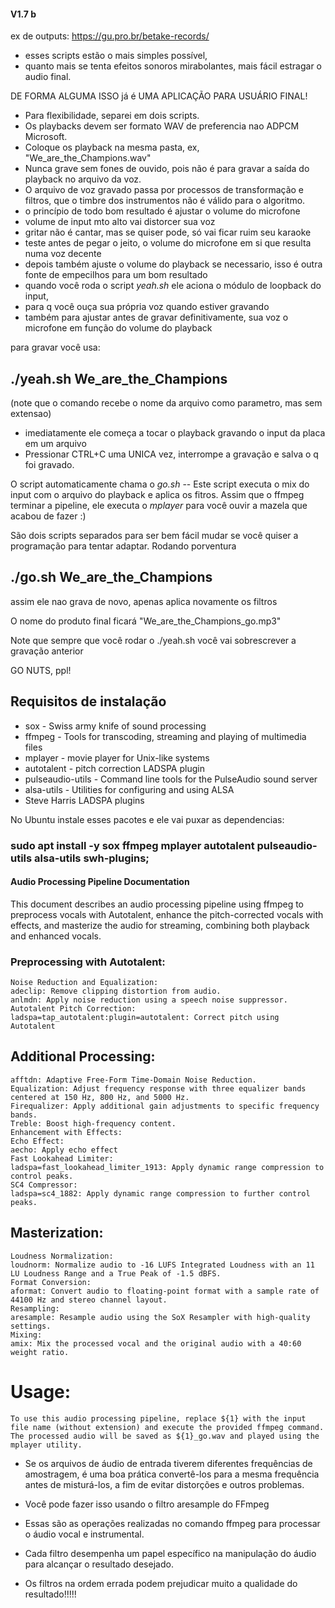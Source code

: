 #### V1.7 b


ex de outputs: https://gu.pro.br/betake-records/

 * esses scripts estão o mais simples possível,
 * quanto mais se tenta efeitos sonoros mirabolantes, mais fácil estragar o audio final. 

DE FORMA ALGUMA ISSO já é UMA APLICAÇÃO PARA USUÁRIO FINAL!


* Para flexibilidade, separei em dois scripts. 
* Os playbacks devem ser formato WAV de preferencia nao ADPCM Microsoft.
* Coloque os playback na mesma pasta, ex, "We_are_the_Champions.wav"
* Nunca grave sem fones de ouvido, pois não é para gravar a saída do playback no arquivo da voz.
* O arquivo de voz gravado passa por processos de transformação e filtros, que o timbre dos instrumentos não é válido para o algoritmo.
* o princípio de todo bom resultado é ajustar o volume do microfone
* volume de input mto alto vai distorcer sua voz
* gritar não é cantar, mas se quiser pode, só vai ficar ruim seu karaoke
* teste antes de pegar o  jeito, o volume do microfone em si que resulta numa voz decente
* depois também ajuste o volume do playback se necessario, isso é outra fonte de empecilhos para um bom resultado
* quando você roda o script *yeah.sh* ele aciona o módulo de loopback do input,
* para q você ouça sua própria voz quando estiver gravando
* também para ajustar antes de gravar definitivamente, sua voz o microfone em função do volume do playback

para gravar você usa: 

## ./yeah.sh  We_are_the_Champions 

(note que o comando recebe o nome da arquivo como parametro, mas sem extensao)

* imediatamente ele começa a tocar o playback gravando o input da placa em um arquivo
* Pressionar CTRL+C uma UNICA vez, interrompe a gravação e salva o q foi gravado.

O script automaticamente chama o *go.sh* -- Este script executa o mix do input com o arquivo do playback e aplica os fitros.
Assim que o ffmpeg terminar a pipeline, ele executa o *mplayer* para você ouvir a mazela que acabou de fazer :)

São dois scripts separados para ser bem fácil mudar se você quiser a programação para tentar adaptar.
Rodando porventura 

## ./go.sh  We_are_the_Champions 

assim ele nao grava de novo, apenas aplica novamente os filtros

O nome do produto final ficará  "We_are_the_Champions_go.mp3"

Note que sempre que você rodar o ./yeah.sh você vai sobrescrever a gravação anterior

GO NUTS, ppl!

## Requisitos de instalação

* sox - Swiss army knife of sound processing
* ffmpeg - Tools for transcoding, streaming and playing of multimedia files
* mplayer - movie player for Unix-like systems
* autotalent -  pitch correction LADSPA plugin
* pulseaudio-utils - Command line tools for the PulseAudio sound server
* alsa-utils - Utilities for configuring and using ALSA
* Steve Harris LADSPA plugins

No Ubuntu instale esses pacotes e ele vai puxar as dependencias: 

### sudo apt install -y sox ffmpeg mplayer autotalent pulseaudio-utils alsa-utils swh-plugins;



#### Audio Processing Pipeline Documentation

This document describes an audio processing pipeline using ffmpeg to preprocess vocals with Autotalent, enhance the pitch-corrected vocals with effects, and masterize the audio for streaming, combining both playback and enhanced vocals.

### Preprocessing with Autotalent:

```
Noise Reduction and Equalization:
adeclip: Remove clipping distortion from audio.
anlmdn: Apply noise reduction using a speech noise suppressor.
Autotalent Pitch Correction:
ladspa=tap_autotalent:plugin=autotalent: Correct pitch using Autotalent 
```

## Additional Processing:
```
afftdn: Adaptive Free-Form Time-Domain Noise Reduction.
Equalization: Adjust frequency response with three equalizer bands centered at 150 Hz, 800 Hz, and 5000 Hz.
Firequalizer: Apply additional gain adjustments to specific frequency bands.
Treble: Boost high-frequency content.
Enhancement with Effects:
Echo Effect:
aecho: Apply echo effect
Fast Lookahead Limiter:
ladspa=fast_lookahead_limiter_1913: Apply dynamic range compression to control peaks.
SC4 Compressor:
ladspa=sc4_1882: Apply dynamic range compression to further control peaks.
```

## Masterization:
```
Loudness Normalization:
loudnorm: Normalize audio to -16 LUFS Integrated Loudness with an 11 LU Loudness Range and a True Peak of -1.5 dBFS.
Format Conversion:
aformat: Convert audio to floating-point format with a sample rate of 44100 Hz and stereo channel layout.
Resampling:
aresample: Resample audio using the SoX Resampler with high-quality settings.
Mixing:
amix: Mix the processed vocal and the original audio with a 40:60 weight ratio.
```

# Usage:
```
To use this audio processing pipeline, replace ${1} with the input file name (without extension) and execute the provided ffmpeg command. The processed audio will be saved as ${1}_go.wav and played using the mplayer utility.
```

* Se os arquivos de áudio de entrada tiverem diferentes frequências de amostragem, é uma boa prática convertê-los para a mesma frequência antes de misturá-los, a fim de evitar distorções e outros problemas.
* Você pode fazer isso usando o filtro aresample do FFmpeg
 
* Essas são as operações realizadas no comando ffmpeg para processar o áudio vocal e instrumental. 
* Cada filtro desempenha um papel específico na manipulação do áudio para alcançar o resultado desejado.
* Os filtros na ordem errada podem prejudicar muito a qualidade do resultado!!!!!
